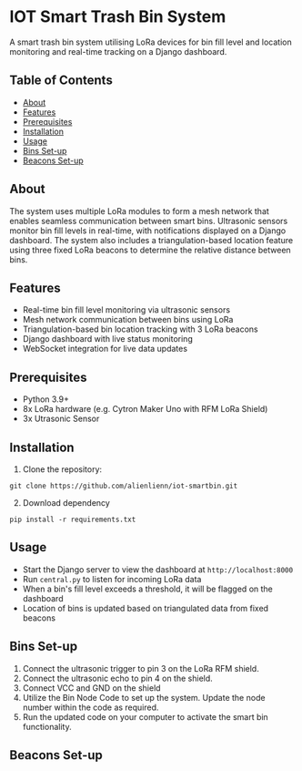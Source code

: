 # IOT Smart Trash Bin System

A smart trash bin system utilising LoRa devices for bin fill level and location monitoring and real-time tracking on a Django dashboard.

## Table of Contents

- [About](#about)
- [Features](#features)
- [Prerequisites](#prerequisites)
- [Installation](#installation)
- [Usage](#usage)
- [Bins Set-up](#bins-set-up)
- [Beacons Set-up](#beacons-set-up)

## About

The system uses multiple LoRa modules to form a mesh network that enables seamless communication between smart bins. Ultrasonic sensors monitor bin fill levels in real-time, with notifications displayed on a Django dashboard. The system also includes a triangulation-based location feature using three fixed LoRa beacons to determine the relative distance between bins.

## Features

- Real-time bin fill level monitoring via ultrasonic sensors
- Mesh network communication between bins using LoRa
- Triangulation-based bin location tracking with 3 LoRa beacons
- Django dashboard with live status monitoring
- WebSocket integration for live data updates

## Prerequisites

- Python 3.9+
- 8x LoRa hardware (e.g. Cytron Maker Uno with RFM LoRa Shield)
- 3x Utrasonic Sensor

## Installation

1. Clone the repository:
```
git clone https://github.com/alienlienn/iot-smartbin.git
```
2. Download dependency
```
pip install -r requirements.txt
```

## Usage

- Start the Django server to view the dashboard at `http://localhost:8000`
- Run `central.py` to listen for incoming LoRa data
- When a bin's fill level exceeds a threshold, it will be flagged on the dashboard
- Location of bins is updated based on triangulated data from fixed beacons

## Bins Set-up
1. Connect the ultrasonic trigger to pin 3 on the LoRa RFM shield.
2. Connect the ultrasonic echo to pin 4 on the shield.
3. Connect VCC and GND on the shield
4. Utilize the Bin Node Code to set up the system. Update the node number within the code as required.
5. Run the updated code on your computer to activate the smart bin functionality.

## Beacons Set-up



